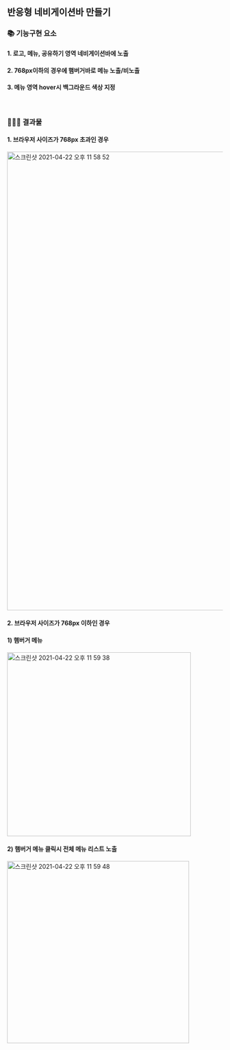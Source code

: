 ## 반응형 네비게이션바 만들기

### 📚 기능구현 요소
#### 1. 로고, 메뉴, 공유하기 영역 네비게이션바에 노출
#### 2. 768px이하의 경우에 햄버거바로 메뉴 노출/비노출
#### 3. 메뉴 영역 hover시 백그라운드 색상 지정

<br/>

### 👩🏻‍💻 결과물

#### 1. 브라우저 사이즈가 768px 초과인 경우
<img width="1070" alt="스크린샷 2021-04-22 오후 11 58 52" src="https://user-images.githubusercontent.com/30399546/115738315-e7efbd80-a3c7-11eb-8530-77c79f12bde6.png">


#### 2. 브라우저 사이즈가 768px 이하인 경우

#### 1) 햄버거 메뉴
<img width="429" alt="스크린샷 2021-04-22 오후 11 59 38" src="https://user-images.githubusercontent.com/30399546/115738281-e1614600-a3c7-11eb-9476-9f2aeaa957e7.png">

#### 2) 햄버거 메뉴 클릭시 전체 메뉴 리스트 노출
<img width="425" alt="스크린샷 2021-04-22 오후 11 59 48" src="https://user-images.githubusercontent.com/30399546/115738227-d4445700-a3c7-11eb-9ecd-d1c6aaf03195.png">
